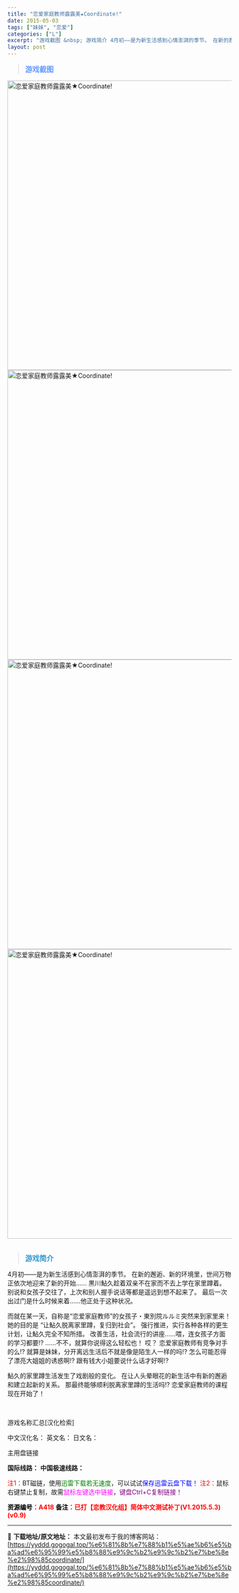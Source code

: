 ```yaml
---
title: "恋爱家庭教师露露美★Coordinate!"
date: 2015-05-03
tags: ["妹妹", "恋爱"]
categories: ["L"]
excerpt: "游戏截图 &nbsp; 游戏简介 4月初——是为新生活感到心情澎湃的季节。 在新的邂逅、新的环境里，世间万物正依次地迎来了新的开始…… 黒川鮎久趁着双亲不在家而不去上学在家里蹲着。 别说和女孩子交往了，上次和别人握手说话等都是遥远到想不起来了。 最后一次出过门是什么时候来着……他正处于这种状况。 而&hellip;"
layout: post
---
```


<div>
<blockquote><b><span style="font-size: 12pt; color: #6699ff;">游戏截图</span></b></blockquote>
<div><img title="点击放大" src="https://yyddd.gogogal.top/wp-content/uploads/2025/04/20250430_6811e73995fb0.webp" alt="恋爱家庭教师露露美★Coordinate!" width="650" /></div>
<div><img title="点击放大" src="https://yyddd.gogogal.top/wp-content/uploads/2025/04/20250430_6811e73b317f7.webp" alt="恋爱家庭教师露露美★Coordinate!" width="650" /></div>
<div></div>
<div><img title="点击放大" src="https://yyddd.gogogal.top/wp-content/uploads/2025/04/20250430_6811e741f1ce1.webp" alt="恋爱家庭教师露露美★Coordinate!" width="650" /></div>
<div><img title="点击放大" src="https://yyddd.gogogal.top/wp-content/uploads/2025/04/20250430_6811e7439e5f0.webp" alt="恋爱家庭教师露露美★Coordinate!" width="650" /></div>
&nbsp;
<blockquote><b><span style="font-size: 12pt; color: #3399cc;">游戏简介</span></b></blockquote>
<div>4月初——是为新生活感到心情澎湃的季节。
在新的邂逅、新的环境里，世间万物正依次地迎来了新的开始……
黒川鮎久趁着双亲不在家而不去上学在家里蹲着。
别说和女孩子交往了，上次和别人握手说话等都是遥远到想不起来了。
最后一次出过门是什么时候来着……他正处于这种状况。

而就在某一天，自称是“恋爱家庭教师”的女孩子・東別院ルルミ突然来到家里来！
她的目的是 “让鮎久脱离家里蹲，复归到社会”。
强行推进，实行各种各样的更生计划，让鮎久完全不知所措。
改善生活，社会流行的讲座……喂，连女孩子方面的学习都要!?
……不不，就算你说得这么轻松也！
哎？ 恋爱家庭教师有竞争对手的么!?
就算是妹妹，分开离远生活后不就是像是陌生人一样的吗!?
怎么可能忍得了漂亮大姐姐的诱惑啊!?
跟有钱大小姐要说什么话才好啊!?

鮎久的家里蹲生活发生了戏剧般的变化。
在让人头晕眼花的新生活中有新的邂逅和建立起新的关系。
那最终能够顺利脱离家里蹲的生活吗!? 恋爱家庭教师的课程现在开始了！</div>
&nbsp;

游戏名称汇总[汉化检索]

中文汉化名：
英文名：
日文名：
</div>
<div class="panel panel-primary">
<div class="panel-heading">主用盘链接</div>
<div class="panel-body">

<b>国际线路：</b>
<b>中国极速线路：</b>


<span style="color: #ff0000;">注1：</span>BT磁链，使用<span style="color: #008000;">迅雷下载若无速度</span>，可以试试<span style="color: #0000ff;">保存迅雷云盘下载！</span>
<span style="color: #ff0000;">注2：</span>鼠标右键禁止复制，故需<span style="color: #ff00ff;">鼠标左键选中链接</span>，<span style="color: #800080;">键盘Ctrl+C复制链接！</span>

</div>
<div class="panel-footer"><span style="color: #ff0000;"><b><span style="color: #000000;">资源编号</span>：A418</b></span>
<span style="color: #ff0000;"><b><span style="color: #000000;">备注</span>：已打【恋教汉化组】简体中文测试补丁(V1.2015.5.3)(v0.9)</b></span></div>
</div>

---
📖 **下载地址/原文地址：** 本文最初发布于我的博客网站：[https://yyddd.gogogal.top/%e6%81%8b%e7%88%b1%e5%ae%b6%e5%ba%ad%e6%95%99%e5%b8%88%e9%9c%b2%e9%9c%b2%e7%be%8e%e2%98%85coordinate/](https://yyddd.gogogal.top/%e6%81%8b%e7%88%b1%e5%ae%b6%e5%ba%ad%e6%95%99%e5%b8%88%e9%9c%b2%e9%9c%b2%e7%be%8e%e2%98%85coordinate/)
